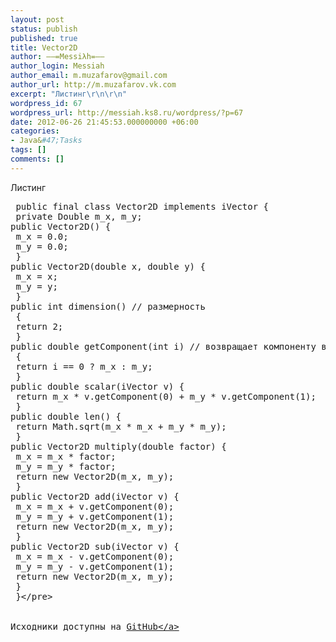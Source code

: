```yaml
---
layout: post
status: publish
published: true
title: Vector2D
author: ––=Messiλh=––
author_login: Messiah
author_email: m.muzafarov@gmail.com
author_url: http://m.muzafarov.vk.com
excerpt: "Листинг\r\n\r\n"
wordpress_id: 67
wordpress_url: http://messiah.ks8.ru/wordpress/?p=67
date: 2012-06-26 21:45:53.000000000 +06:00
categories:
- Java&#47;Tasks
tags: []
comments: []
---
```

Листинг

<a id="more"></a><a id="more-67"></a>
<pre class="brush: java; gutter: true"> public final class Vector2D implements iVector {
 private Double m_x, m_y;
public Vector2D() {
 m_x = 0.0;
 m_y = 0.0;
 }
public Vector2D(double x, double y) {
 m_x = x;
 m_y = y;
 }
public int dimension() &#47;&#47; размерность
 {
 return 2;
 }
public double getComponent(int i) &#47;&#47; возвращает компоненту вектора
 {
 return i == 0 ? m_x : m_y;
 }
public double scalar(iVector v) {
 return m_x * v.getComponent(0) + m_y * v.getComponent(1);
 }
public double len() {
 return Math.sqrt(m_x * m_x + m_y * m_y);
 }
public Vector2D multiply(double factor) {
 m_x = m_x * factor;
 m_y = m_y * factor;
 return new Vector2D(m_x, m_y);
 }
public Vector2D add(iVector v) {
 m_x = m_x + v.getComponent(0);
 m_y = m_y + v.getComponent(1);
 return new Vector2D(m_x, m_y);
 }
public Vector2D sub(iVector v) {
 m_x = m_x - v.getComponent(0);
 m_y = m_y - v.getComponent(1);
 return new Vector2D(m_x, m_y);
 }
 }<&#47;pre>
&nbsp;

Исходники доступны на <a href="https:&#47;&#47;github.com&#47;m-muzafarov&#47;java_course&#47;blob&#47;master&#47;Vectors&#47;Vector2D.java" target="_blank">GitHub<&#47;a>
